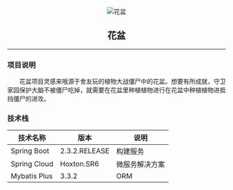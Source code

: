 <p style="text-align: center;">
    <img src="https://gitee.com/nut-cloud/flowerpot/raw/master/doc/images/logo.gif" alt="花盆">
</p>
<p style="text-align: center;">
    <h2  style="text-align: center;">花盆</h2>
</p>
<hr/>

### 项目说明
<p style="text-indent: 2em;">
    花盆项目灵感来哦源于舍友玩的植物大战僵尸中的花盆。想要有所成就，守卫家园保护大脑不被僵尸吃掉，就需要在花盆里种植植物进行在花盆中种植植物进抵挡僵尸的进攻。
</p>

### 技术栈

|技术名称|版本|说明|
|----|----|----|
|Spring Boot    |2.3.2.RELEASE|构建服务|
|Spring Cloud   |Hoxton.SR6   |微服务解决方案|
|Mybatis Plus   |3.3.2        | ORM|


 